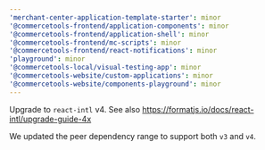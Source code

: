 ```yaml
---
'merchant-center-application-template-starter': minor
'@commercetools-frontend/application-components': minor
'@commercetools-frontend/application-shell': minor
'@commercetools-frontend/mc-scripts': minor
'@commercetools-frontend/react-notifications': minor
'playground': minor
'@commercetools-local/visual-testing-app': minor
'@commercetools-website/custom-applications': minor
'@commercetools-website/components-playground': minor
---
```


Upgrade to `react-intl` v4. See also https://formatjs.io/docs/react-intl/upgrade-guide-4x

We updated the peer dependency range to support both `v3` and `v4`.
